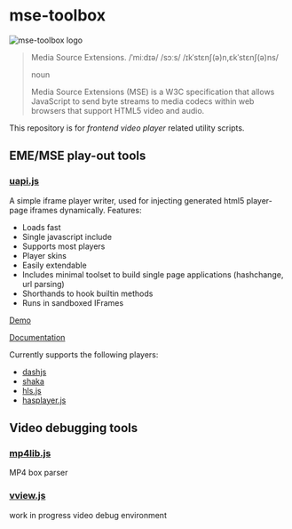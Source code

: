 # mse-toolbox

![mse-toolbox logo](https://raw.githubusercontent.com/unifiedstreaming/mse-toolbox/master/uapi/bin/mse_toolbox.png)

> Media Source Extensions. /ˈmiːdɪə/ /sɔːs/ /ɪkˈstɛnʃ(ə)n,ɛkˈstɛnʃ(ə)ns/ 
> 
> noun
> 
> Media Source Extensions (MSE) is a W3C specification that allows JavaScript to send byte streams to media codecs within web browsers that support HTML5 video and audio.

This repository is for *frontend video player* related utility scripts.

## EME/MSE play-out tools

### [uapi.js](uapi/)
A simple iframe player writer, used for injecting generated html5 player-page iframes dynamically.
Features:
- Loads fast
- Single javascript include
- Supports most players
- Player skins
- Easily extendable
- Includes minimal toolset to build single page applications (hashchange, url parsing)
- Shorthands to hook builtin methods
- Runs in sandboxed IFrames

[Demo](https://unifiedstreaming.github.io/mse-toolbox/uapi/bin/)

[Documentation](uapi/)

Currently supports the following 
players:
 - [dashjs](https://github.com/Dash-Industry-Forum/dash.js)
 - [shaka](https://github.com/google/shaka-player)
 - [hls.js](https://github.com/video-dev/hls.js)
 - [hasplayer.js](https://github.com/Orange-OpenSource/hasplayer.js)

## Video debugging tools

### [mp4lib.js](mp4lib/)

MP4 box parser

### [vview.js](vview/)

work in progress video debug environment
